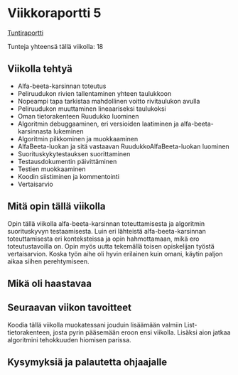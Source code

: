 # Viikkoraportti 5

[Tuntiraportti](https://github.com/heidihas/tira-harjoitustyo/blob/master/Dokumentaatio/Tuntiraportti.md)

Tunteja yhteensä tällä viikolla: 18

## Viikolla tehtyä
- Alfa-beeta-karsinnan toteutus
- Peliruudukon rivien tallentaminen yhteen taulukkoon
- Nopeampi tapa tarkistaa mahdollinen voitto rivitaulukon avulla
- Peliruudukon muuttaminen lineaariseksi taulukoksi
- Oman tietorakenteen Ruudukko luominen
- Algoritmin debuggaaminen, eri versioiden laatiminen ja alfa-beeta-karsinnasta lukeminen
- Algoritmin pilkkominen ja muokkaaminen
- AlfaBeeta-luokan ja sitä vastaavan RuudukkoAlfaBeeta-luokan luominen
- Suorituskykytestauksen suorittaminen
- Testausdokumentin päivittäminen
- Testien muokkaaminen
- Koodin siistiminen ja kommentointi
- Vertaisarvio

## Mitä opin tällä viikolla
Opin tällä viikolla alfa-beeta-karsinnan toteuttamisesta ja algoritmin suorituskyvyn testaamisesta. Luin eri lähteistä alfa-beeta-karsinnan toteuttamisesta eri konteksteissa ja opin hahmottamaan, mikä ero toteutustavoilla on. Opin myös uutta tekemällä toisen opiskelijan työstä vertaisarvion. Koska työn aihe oli hyvin erilainen kuin omani, käytin paljon aikaa siihen perehtymiseen.

## Mikä oli haastavaa


## Seuraavan viikon tavoitteet
Koodia tällä viikolla muokatessani jouduin lisäämään valmiin List-tietorakenteen, josta pyrin pääsemään eroon ensi viikolla. Lisäksi aion jatkaa algoritmini tehokkuuden hiomisen parissa.

## Kysymyksiä ja palautetta ohjaajalle
